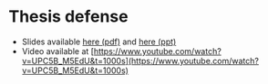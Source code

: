 # Thesis defense

- Slides available [here (pdf)](https://kjiokeng.github.io/assets/pdf/defense/Soutenance_Kevin_Jiokeng_animated.pdf) and [here (ppt)](https://kjiokeng.github.io/assets/pdf/defense/Soutenance_Kevin_Jiokeng.pptx)
- Video available at [https://www.youtube.com/watch?v=UPC5B_M5EdU&t=1000s](https://www.youtube.com/watch?v=UPC5B_M5EdU&t=1000s)

